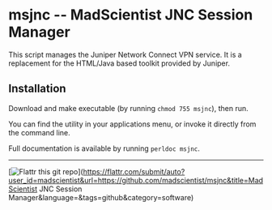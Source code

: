 msjnc -- MadScientist JNC Session Manager
=============================================================

This script manages the Juniper Network Connect VPN service.  It is a
replacement for the HTML/Java based toolkit provided by Juniper.


Installation
------------

Download and make executable (by running `chmod 755 msjnc`), then run.

You can find the utility in your applications menu, or invoke it directly from
the command line.

Full documentation is available by running `perldoc msjnc`.

-------------------------
[![Flattr this git repo](http://api.flattr.com/button/flattr-badge-large.png)](https://flattr.com/submit/auto?user_id=madscientist&url=https://github.com/madscientist/msjnc&title=MadScientist JNC Session Manager&language=&tags=github&category=software)

